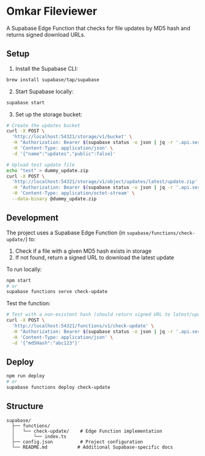 # Omkar Fileviewer

A Supabase Edge Function that checks for file updates by MD5 hash and returns signed download URLs.

## Setup

1. Install the Supabase CLI:
```bash
brew install supabase/tap/supabase
```

2. Start Supabase locally:
```bash
supabase start
```

3. Set up the storage bucket:
```bash
# Create the updates bucket
curl -X POST \
  'http://localhost:54321/storage/v1/bucket' \
  -H "Authorization: Bearer $(supabase status -o json | jq -r '.api.serviceRoleKey')" \
  -H 'Content-Type: application/json' \
  -d '{"name":"updates","public":false}'

# Upload test update file
echo "test" > dummy_update.zip
curl -X POST \
  'http://localhost:54321/storage/v1/object/updates/latest/update.zip' \
  -H "Authorization: Bearer $(supabase status -o json | jq -r '.api.serviceRoleKey')" \
  -H 'Content-Type: application/octet-stream' \
  --data-binary @dummy_update.zip
```

## Development

The project uses a Supabase Edge Function (in `supabase/functions/check-update/`) to:
1. Check if a file with a given MD5 hash exists in storage
2. If not found, return a signed URL to download the latest update

To run locally:
```bash
npm start
# or
supabase functions serve check-update
```

Test the function:
```bash
# Test with a non-existent hash (should return signed URL to latest/update.zip)
curl -X POST \
  'http://localhost:54321/functions/v1/check-update' \
  -H "Authorization: Bearer $(supabase status -o json | jq -r '.api.serviceRoleKey')" \
  -H 'Content-Type: application/json' \
  -d '{"md5Hash":"abc123"}'
```

## Deploy

```bash
npm run deploy
# or
supabase functions deploy check-update
```

## Structure

```
supabase/
  ├── functions/
  │   └── check-update/    # Edge Function implementation
  │       └── index.ts
  ├── config.json          # Project configuration
  └── README.md           # Additional Supabase-specific docs
```
